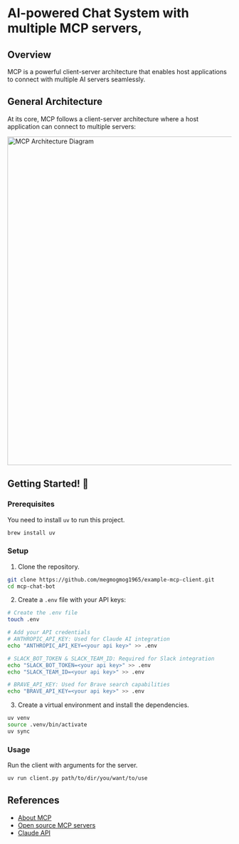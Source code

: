 # AI-powered Chat System with multiple MCP servers,

## Overview

MCP is a powerful client-server architecture that enables host applications to connect with multiple AI servers seamlessly.

## General Architecture

At its core, MCP follows a client-server architecture where a host application can connect to multiple servers:

<img width="737" alt="MCP Architecture Diagram" src="https://github.com/user-attachments/assets/6800d38e-3e46-42a8-bd22-479a0b6accca" />

## Getting Started! 🚀

### Prerequisites

You need to install `uv` to run this project.

```bash
brew install uv
```

### Setup

1. Clone the repository.

```bash
git clone https://github.com/megmogmog1965/example-mcp-client.git
cd mcp-chat-bot
```

2. Create a `.env` file with your API keys:

```bash
# Create the .env file
touch .env

# Add your API credentials
# ANTHROPIC_API_KEY: Used for Claude AI integration
echo "ANTHROPIC_API_KEY=<your api key>" >> .env

# SLACK_BOT_TOKEN & SLACK_TEAM_ID: Required for Slack integration
echo "SLACK_BOT_TOKEN=<your api key>" >> .env
echo "SLACK_TEAM_ID=<your api key>" >> .env

# BRAVE_API_KEY: Used for Brave search capabilities
echo "BRAVE_API_KEY=<your api key>" >> .env
```

3. Create a virtual environment and install the dependencies.

```bash
uv venv
source .venv/bin/activate
uv sync
```

### Usage

Run the client with arguments for the server.

```bash
uv run client.py path/to/dir/you/want/to/use
```

## References

- [About MCP](https://modelcontextprotocol.io/introduction)
- [Open source MCP servers](https://github.com/modelcontextprotocol/servers)
- [Claude API](https://docs.anthropic.com/en/api/getting-started)
